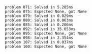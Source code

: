     problem 071: Solved in 5.285ms
    problem 075: Expected None, got None
    problem 079: Solved in 0.029ms
    problem 080: Solved in 0.063ms
    problem 085: Solved in 0.206ms
    problem 092: Solved in 35.053ms
    problem 095: Expected None, got None
    problem 098: Solved in 2.354ms
    problem 107: Solved in 0.037ms
    problem 160: Expected None, got None
